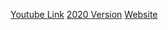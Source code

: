 [Youtube Link](https://www.youtube.com/watch?v=HiT19cs_Ys0)
[2020 Version](https://www.youtube.com/playlist?list=PL6S9AqLQkFpongEA75M15_BlQBC9rTdd8)
[Website](https://wiki.csie.ncku.edu.tw/linux/schedule)
